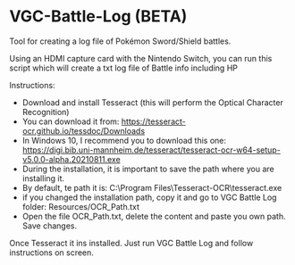 # VGC-Battle-Log (BETA)

Tool for creating a log file of Pokémon Sword/Shield battles.

Using an HDMI capture card with the Nintendo Switch, you can run this script which will create a txt log file of Battle info including HP

Instructions:
- Download and install Tesseract (this will perform the Optical Character Recognition)
- You can download it from: https://tesseract-ocr.github.io/tessdoc/Downloads
- In Windows 10, I recommend you to download this one: https://digi.bib.uni-mannheim.de/tesseract/tesseract-ocr-w64-setup-v5.0.0-alpha.20210811.exe
- During the installation, it is important to save the path where you are installing it.
- By default, te path it is: C:\Program Files\Tesseract-OCR\tesseract.exe
- if you changed the installation path, copy it and go to VGC Battle Log folder: Resources/OCR_Path.txt 
- Open the file OCR_Path.txt, delete the content and paste you own path. Save changes.

Once Tesseract it ins installed. Just run VGC Battle Log and follow instructions on screen.